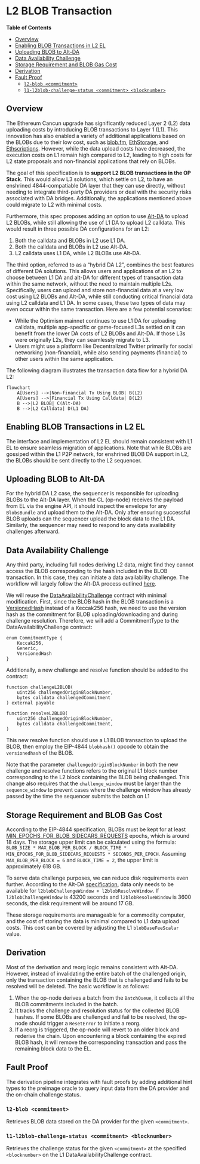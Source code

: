 # L2 BLOB Transaction

<!-- START doctoc generated TOC please keep comment here to allow auto update -->
<!-- DON'T EDIT THIS SECTION, INSTEAD RE-RUN doctoc TO UPDATE -->
**Table of Contents**

- [Overview](#overview)
- [Enabling BLOB Transactions in L2 EL](#enabling-blob-transactions-in-l2-el)
- [Uploading BLOB to Alt-DA](#uploading-blob-to-alt-da)
- [Data Availability Challenge](#data-availability-challenge)
- [Storage Requirement and BLOB Gas Cost](#storage-requirement-and-blob-gas-cost)
- [Derivation](#derivation)
- [Fault Proof](#fault-proof)
  - [`l2-blob <commitment>`](#l2-blob-commitment)
  - [`l1-l2blob-challenge-status <commitment> <blocknumber>`](#l1-l2blob-challenge-status-commitment-blocknumber)

<!-- END doctoc generated TOC please keep comment here to allow auto update -->

## Overview

The Ethereum Cancun upgrade has significantly reduced Layer 2 (L2) data uploading costs by introducing BLOB transactions to Layer 1 (L1). This innovation has also enabled a variety of additional applications based on the BLOBs due to their low cost, such as [blob.fm](https://blob.fm/), [EthStorage](https://ethstorage.io), and [Ethscriptions](https://ethscriptions.com/). However, while the data upload costs have decreased, the execution costs on L1 remain high compared to L2, leading to high costs for L2 state proposals and non-financial applications that rely on BLOBs.

The goal of this specification is to **support L2 BLOB transactions in the OP Stack**. This would allow L3 solutions, which settle on L2, to have an enshrined 4844-compatiable DA layer that they can use directly, without needing to integrate third-party DA providers or deal with the security risks associated with DA bridges. Additionally, the applications mentioned above could migrate to L2 with minimal costs.

Furthermore, this spec proposes adding an option to use [Alt-DA](https://github.com/ethereum-optimism/specs/blob/main/specs/experimental/alt-da.md) to upload L2 BLOBs, while still allowing the use of L1 DA to upload L2 calldata. This would result in three possible DA configurations for an L2:

1.	Both the calldata and BLOBs in L2 use L1 DA.
2.	Both the calldata and BLOBs in L2 use Alt-DA.
3.	L2 calldata uses L1 DA, while L2 BLOBs use Alt-DA.

The third option, referred to as a “hybrid DA L2”, combines the best features of different DA solutions. This allows users and applications of an L2 to choose between L1 DA and alt-DA for different types of transaction data within the same network, without the need to maintain multiple L2s. Specifically, users can upload and store non-financial data at a very low cost using L2 BLOBs and Alt-DA, while still conducting critical financial data using L2 calldata and L1 DA. In some cases, these two types of data may even occur within the same transaction. Here are a few potential scenarios:
 - While the Optimism mainnet continues to use L1 DA for uploading calldata, multiple app-specific or game-focused L3s settled on it can benefit from the lower DA costs of L2 BLOBs and Alt-DA. If those L3s were originally L2s, they can seamlessly migrate to L3.
 - Users might use a platform like Decentralized Twitter primarily for social networking (non-financial), while also sending payments (financial) to other users within the same application.

The following diagram illustrates the transaction data flow for a hybrid DA L2:
```mermaid
flowchart
    A[Users] -->|Non-financial Tx Using BLOB| B(L2)
    A[Users] -->|Financial Tx Using Calldata| B(L2)
    B -->|L2 BLOB| C(Alt-DA)
    B -->|L2 Calldata| D(L1 DA)
```

## Enabling BLOB Transactions in L2 EL
The interface and implementation of L2 EL should remain consistent with L1 EL to ensure seamless migration of applications. Note that while BLOBs are gossiped within the L1 P2P network, for enshrined BLOB DA support in L2, the BLOBs should be sent directly to the L2 sequencer.

## Uploading BLOB to Alt-DA
For the hybrid DA L2 case, the sequencer is responsible for uploading BLOBs to the Alt-DA layer. When the CL (op-node) receives the payload from EL via the engine API, it should inspect the envelope for any `BlobsBundle` and upload them to the Alt-DA. Only after ensuring successful BLOB uploads can the sequencer upload the block data to the L1 DA. Similarly, the sequencer may need to respond to any data availability challenges afterward.

## Data Availability Challenge
Any third party, including full nodes deriving L2 data, might find they cannot access the BLOB corresponding to the hash included in the BLOB transaction. In this case, they can initiate a data availability challenge. The workflow will largely follow the Alt-DA process outlined [here](https://github.com/ethstorage/specs/blob/l2-blob/specs/experimental/alt-da.md#data-availability-challenge-contract).

We will reuse the [DataAvailabilityChallenge](https://github.com/ethereum-optimism/optimism/blob/develop/packages/contracts-bedrock/src/L1/DataAvailabilityChallenge.sol) contract with minimal modification. First, since the BLOB hash in the BLOB transaction is a [VersionedHash](https://github.com/ethereum/EIPs/blob/master/EIPS/eip-4844.md#helpers) instead of a Keccak256 hash, we need to use the version hash as the commitment for BLOB uploading/downloading and during challenge resolution. Therefore, we will add a CommitmentType to the DataAvailabilityChallenge contract:

```solidity
enum CommitmentType {
    Keccak256,
    Generic,
    VersionedHash
}
```
Additionally, a new challenge and resolve function should be added to the contract:

```solidity
function challengeL2BLOB(
    uint256 challengedOriginBlockNumber, 
    bytes calldata challengedCommitment
) external payable

function resolveL2BLOB(
    uint256 challengedOriginBlockNumber, 
    bytes calldata challengedCommitment,
)
```
This new resolve function should use a L1 BLOB transaction to upload the BLOB, then employ the EIP-4844 `blobhash()` opcode to obtain the `versionedhash` of the BLOB.

Note that the parameter `challengedOriginBlockNumber` in both the new challenge and resolve functions refers to the original L1 block number corresponding to the L2 block containing the BLOB being challenged. This change also requires that the `challenge_window` must be larger than the `sequence_window` to prevent cases where the challenge window has already passed by the time the sequencer submits the batch on L1

## Storage Requirement and BLOB Gas Cost
According to the EIP-4844 specification, BLOBs must be kept for at least [MIN_EPOCHS_FOR_BLOB_SIDECARS_REQUESTS](https://github.com/ethereum/consensus-specs/blob/4de1d156c78b555421b72d6067c73b614ab55584/configs/mainnet.yaml#L148) epochs, which is around 18 days. The storage upper limit can be calculated using the formula: `BLOB_SIZE * MAX_BLOB_PER_BLOCK / BLOCK_TIME * MIN_EPOCHS_FOR_BLOB_SIDECARS_REQUESTS * SECONDS_PER_EPOCH`. Assuming `MAX_BLOB_PER_BLOCK = 6` and `BLOCK_TIME = 2`, the upper limit is approximately 618 GB.

To serve data challenge purposes, we can reduce disk requirements even further. According to the Alt-DA [specification](https://github.com/ethereum-optimism/specs/blob/main/specs/experimental/alt-da.md#data-availability-challenge-contract), data only needs to be available for `l2blobChallengeWindow + l2blobResolveWindow`. If `l2blobChallengeWindow` is 43200 seconds and `l2blobResolveWindow` is 3600 seconds, the disk requirement will be around 17 GB.

These storage requirements are manageable for a commodity computer, and the cost of storing the data is minimal compared to L1 data upload costs. This cost can be covered by adjusting the L1 `blobBaseFeeScalar` value.

## Derivation
Most of the derivation and reorg logic remains consistent with Alt-DA. However, instead of invalidating the entire batch of the challenged origin, only the transaction containing the BLOB that is challenged and fails to be resolved will be deleted. The basic workflow is as follows:

1. When the op-node derives a batch from the `BatchQueue`, it collects all the BLOB commitments included in the batch.
2. It tracks the challenge and resolution status for the collected BLOB hashes. If some BLOBs are challenged and fail to be resolved, the op-node should trigger a `ResetError` to initiate a reorg.
3. If a reorg is triggered, the op-node will revert to an older block and rederive the chain. Upon encountering a block containing the expired BLOB hash, it will remove the corresponding transaction and pass the remaining block data to the EL.

## Fault Proof
The derivation pipeline integrates with fault proofs by adding additional hint types to the preimage oracle to query input data from the DA provider and the on-chain challenge status.

### `l2-blob <commitment>`

Retrieves BLOB data stored on the DA provider for the given `<commitment>`.

### `l1-l2blob-challenge-status <commitment> <blocknumber>`

Retrieves the challenge status for the given `<commitment>` at the specified `<blocknumber>` on the L1 DataAvailabilityChallenge contract.
